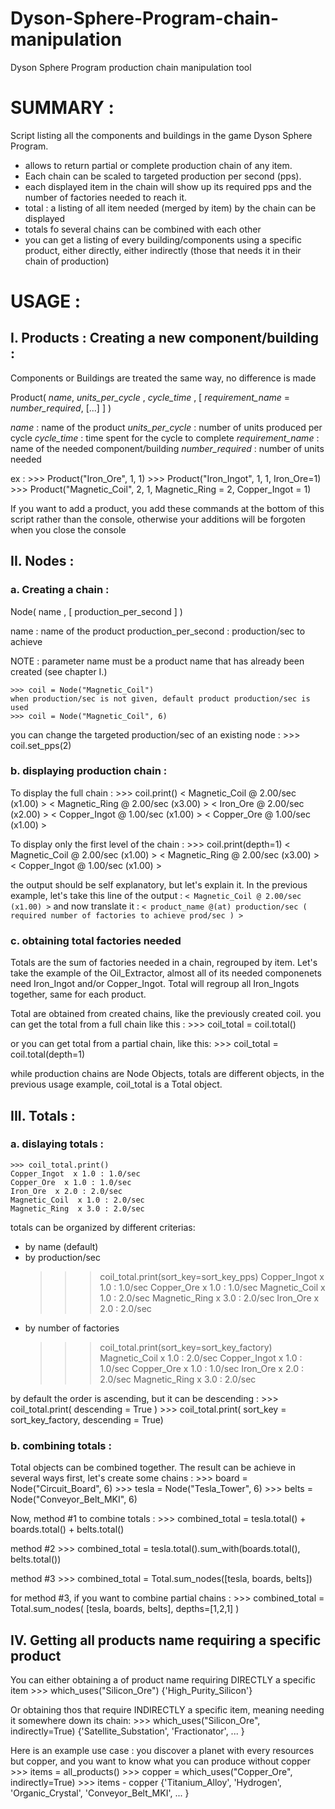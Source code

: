 # Dyson-Sphere-Program-chain-manipulation
Dyson Sphere Program production chain manipulation tool



# SUMMARY :
Script listing all the components and buildings in the game Dyson Sphere
Program.
- allows to return partial or complete production chain of any item.
- Each chain can be scaled to targeted production per second (pps).
- each displayed item in the chain will show up its required  pps and the
  number of factories needed to reach it.
- total : a listing of all item needed (merged by item) by the chain can be
  displayed
- totals fo several chains can be combined with each other
- you can get a listing of every building/components using a specific product,
  either directly, either indirectly (those that needs it in their chain of
  production)

# USAGE :

## I. Products : Creating a new component/building :
Components or Buildings are treated the same way, no difference is made

Product( *name*, *units_per_cycle* , *cycle_time* , [ *requirement_name* = *number_required*, [...] ] )

*name* : <str> name of the product
*units_per_cycle* : <int> number of units produced per cycle
*cycle_time* : <float> time spent for the cycle to complete
*requirement_name* : <str> name of the needed component/building
*number_required* : <int> number of units needed

ex :
    >>> Product("Iron_Ore", 1, 1)
    >>> Product("Iron_Ingot", 1, 1, Iron_Ore=1)
    >>> Product("Magnetic_Coil", 2, 1, Magnetic_Ring = 2, Copper_Ingot = 1)

If you want to add a product, you add these commands at the bottom of this script rather than the
console, otherwise your additions will be forgoten when you close the console

## II. Nodes :
### a. Creating a chain :
Node( name , [ production_per_second ] )

name : <str> name of the product
production_per_second : production/sec to achieve

NOTE : parameter name must be a product name that has already been created (see chapter I.)

    >>> coil = Node("Magnetic_Coil")
    when production/sec is not given, default product production/sec is used
    >>> coil = Node("Magnetic_Coil", 6)

you can change the targeted production/sec of an existing node :
    >>> coil.set_pps(2)

### b. displaying production chain :
To display the full chain :
    >>> coil.print()
    < Magnetic_Coil @ 2.00/sec (x1.00) >
        < Magnetic_Ring @ 2.00/sec (x3.00) >
            < Iron_Ore @ 2.00/sec (x2.00) >
        < Copper_Ingot @ 1.00/sec (x1.00) >
            < Copper_Ore @ 1.00/sec (x1.00) >

To display only the first level of the chain :
    >>> coil.print(depth=1)
    < Magnetic_Coil @ 2.00/sec (x1.00) >
        < Magnetic_Ring @ 2.00/sec (x3.00) >
        < Copper_Ingot @ 1.00/sec (x1.00) >

the output should be self explanatory, but let's explain it.
In the previous example, let's take this line of the output :
`< Magnetic_Coil @ 2.00/sec (x1.00) >`
and now translate it :
`< product_name @(at) production/sec ( required number of factories to achieve prod/sec ) >`

### c. obtaining total factories needed
Totals are the sum of factories needed in a chain, regrouped by item.
Let's take the example of the Oil_Extractor, almost all of its needed
componenets need Iron_Ingot and/or Copper_Ingot. Total will regroup all
Iron_Ingots together, same for each product.

Total are obtained from created chains, like the previously created coil.
you can get the total from a full chain like this :
    >>> coil_total = coil.total()

or you can get total from a partial chain, like this:
    >>> coil_total = coil.total(depth=1)

while production chains are Node Objects, totals are different objects, in the previous
usage example, coil_total is a Total object.

## III. Totals :
### a. dislaying totals :
    >>> coil_total.print()
    Copper_Ingot  x 1.0 : 1.0/sec
    Copper_Ore  x 1.0 : 1.0/sec
    Iron_Ore  x 2.0 : 2.0/sec
    Magnetic_Coil  x 1.0 : 2.0/sec
    Magnetic_Ring  x 3.0 : 2.0/sec

totals can be organized by different criterias:
- by name (default)
- by production/sec
    >>> coil_total.print(sort_key=sort_key_pps)
    Copper_Ingot  x 1.0 : 1.0/sec
    Copper_Ore  x 1.0 : 1.0/sec
    Magnetic_Coil  x 1.0 : 2.0/sec
    Magnetic_Ring  x 3.0 : 2.0/sec
    Iron_Ore  x 2.0 : 2.0/sec
- by number of factories
    >>> coil_total.print(sort_key=sort_key_factory)
    Magnetic_Coil  x 1.0 : 2.0/sec
    Copper_Ingot  x 1.0 : 1.0/sec
    Copper_Ore  x 1.0 : 1.0/sec
    Iron_Ore  x 2.0 : 2.0/sec
    Magnetic_Ring  x 3.0 : 2.0/sec

by default the order is ascending, but it can be descending :
    >>> coil_total.print( descending = True )
    >>> coil_total.print( sort_key = sort_key_factory, descending = True)

### b. combining totals :
Total objects can be combined together. The result can be achieve in several ways
first, let's create some chains :
    >>> board = Node("Circuit_Board", 6)
    >>> tesla = Node("Tesla_Tower", 6)
    >>> belts = Node("Conveyor_Belt_MKI", 6)

Now, method #1 to combine totals :
    >>> combined_total = tesla.total() + boards.total() + belts.total()

method #2
    >>> combined_total = tesla.total().sum_with(boards.total(), belts.total())

method #3
    >>> combined_total = Total.sum_nodes([tesla, boards, belts])

for method #3, if you want to combine partial chains :
    >>> combined_total = Total.sum_nodes( [tesla, boards, belts], depths=[1,2,1] )


## IV. Getting all products name requiring a specific product
You can either obtaining a <set> of product name requiring DIRECTLY a specific item
    >>> which_uses("Silicon_Ore")
    {'High_Purity_Silicon'}

Or obtaining thos that require INDIRECTLY a specific item, meaning needing it somewhere down its chain:
    >>> which_uses("Silicon_Ore", indirectly=True)
    {'Satellite_Substation', 'Fractionator', ... }

Here is an example use case : you discover a planet with every resources but copper, and you want to know
what you can produce without copper
    >>> items = all_products()
    >>> copper = which_uses("Copper_Ore", indirectly=True)
    >>> items - copper
    {'Titanium_Alloy', 'Hydrogen', 'Organic_Crystal', 'Conveyor_Belt_MKI', ... }
